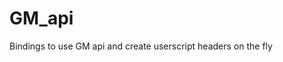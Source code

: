 <!--
  Created at: 07/04/2021 13:24:16 Sunday
  Modified at: 07/04/2021 01:25:12 PM Sunday
-->

# GM_api

Bindings to use GM api and create userscript headers on the fly
